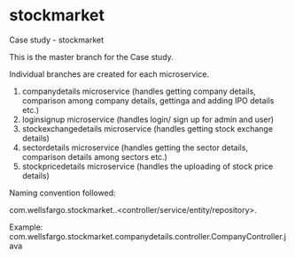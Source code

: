 # stockmarket
Case study - stockmarket

This is the master branch for the Case study.

Individual branches are created for each microservice.

1) companydetails microservice (handles getting company details, comparison among company details, gettinga and adding IPO details etc.)
2) loginsignup microservice (handles login/ sign up for admin and user)
3) stockexchangedetails microservice (handles getting stock exchange details)
4) sectordetails microservice (handles getting the sector details, comparison details among sectors etc.)
5) stockpricedetails microservice (handles the uploading of stock price details)

Naming convention followed:

com.wellsfargo.stockmarket.<microservice>.<controller/service/entity/repository>.<classname>
  
  Example: com.wellsfargo.stockmarket.companydetails.controller.CompanyController.java

